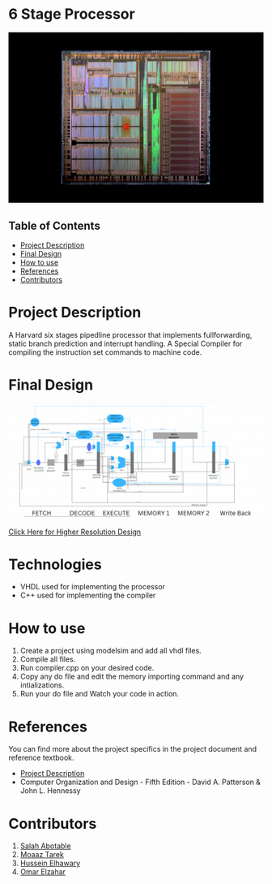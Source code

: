 # 6 Stage Processor
<div align="center"><img src="processor.jpg" alt="processor"></div>

## Table of Contents

* [Project Description](#Project-Description)
* [Final Design](#Final-Design)
* [How to use](#How-to-use)
* [References](#References)
* [Contributors](#Contributors)

# Project Description
A Harvard six stages pipedline processor that implements fullforwarding, static branch prediction and interrupt handling.
A Special Compiler for compiling the instruction set commands to machine code.

# Final Design
![6StageProcessor drawio](processor.PNG)

[Click Here for Higher Resolution Design](https://www.canva.com/design/DAFf1KubZrc/6x8z1np1Zx5c2jGNrf8jeg/edit?utm_content=DAFf1KubZrc&utm_campaign=designshare&utm_medium=link2&utm_source=sharebutton)
# Technologies
- VHDL used for implementing the processor
- C++ used for implementing the compiler
# How to use
1. Create a project using modelsim and add all vhdl files.
2. Compile all files.
3. Run compiler.cpp on your desired code.
4. Copy any do file and edit the memory importing command and any intializations.
5. Run your do file and Watch your code in action.

# References
You can find more about the project specifics in the project document and reference textbook.
- [Project Description](ProjectDescription.pdf)
- Computer Organization and Design - Fifth Edition - David A. Patterson & John L. Hennessy

# Contributors
1. [Salah Abotable](https://github.com/SalahAbotaleb)
2. [Moaaz Tarek](https://github.com/moa234)
3. [Hussein Elhawary](https://github.com/Hussein-Elhawary)
4. [Omar Elzahar](https://github.com/omarelzahar02)
